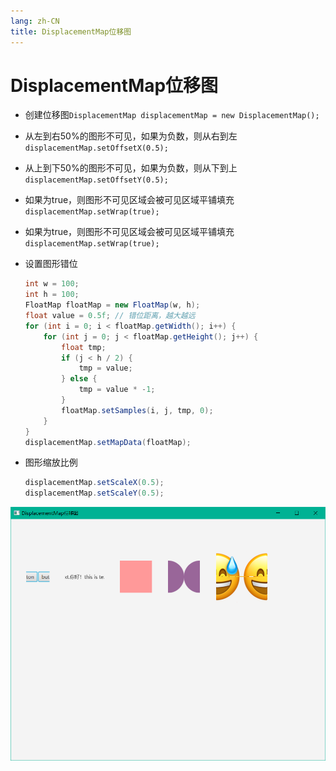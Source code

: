 ```yaml
---
lang: zh-CN
title: DisplacementMap位移图
---
```



# DisplacementMap位移图

* 创建位移图`DisplacementMap displacementMap = new DisplacementMap();`

* 从左到右50%的图形不可见，如果为负数，则从右到左`displacementMap.setOffsetX(0.5);`

* 从上到下50%的图形不可见，如果为负数，则从下到上`displacementMap.setOffsetY(0.5);`

* 如果为true，则图形不可见区域会被可见区域平铺填充`displacementMap.setWrap(true);`

* 如果为true，则图形不可见区域会被可见区域平铺填充`displacementMap.setWrap(true);`

* 设置图形错位
      
    ```java
    int w = 100;  
    int h = 100;  
    FloatMap floatMap = new FloatMap(w, h);  
    float value = 0.5f; // 错位距离，越大越远  
    for (int i = 0; i < floatMap.getWidth(); i++) {  
        for (int j = 0; j < floatMap.getHeight(); j++) {  
            float tmp;  
            if (j < h / 2) {  
                tmp = value;  
            } else {  
                tmp = value * -1;  
            }  
            floatMap.setSamples(i, j, tmp, 0);  
        }  
    }  
    displacementMap.setMapData(floatMap);
    ```
  
* 图形缩放比例
  
    ```java
    displacementMap.setScaleX(0.5);  
    displacementMap.setScaleY(0.5);
    ```

![](../assets/Pasted%20image%2020220616170215.png)